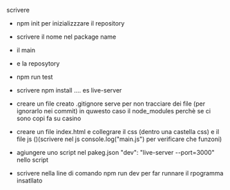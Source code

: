 scrivere
- npm init per inizializzzare il repository
 - scrivere il nome nel package name
 - il main 
- e la reposytory

- npm run test 
- scrivere npm install .... es live-server
- creare un file creato .gitignore serve per non tracciare dei  file (per ignorarlo nei commit) in quwesto caso il node_modules perchè se ci sono copi fa su casino
- creare un file index.html e collegrare il css (dentro una castella css) e il file js (<script src="js/main.js"></script>)(scrivere nel js console.log("main.js") per verificare che funzoni)
- agiungere uno script nel pakeg.json "dev": "live-server --port=3000" nello script
- scrivere nella line di comando npm run dev per far runnare il rpogramma insatllato
